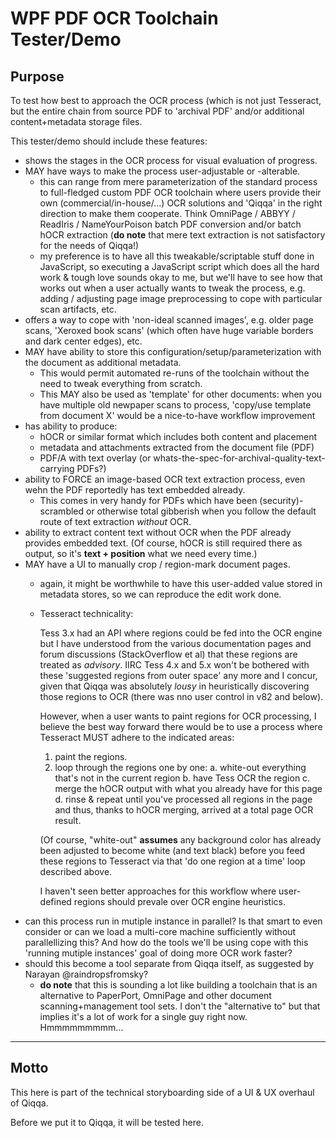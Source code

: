 ﻿# WPF PDF OCR Toolchain Tester/Demo

## Purpose

To test how best to approach the OCR process (which is not just Tesseract, but the entire chain from source PDF to 'archival PDF' and/or additional content+metadata storage files.

This tester/demo should include these features:

- shows the stages in the OCR process for visual evaluation of progress.
- MAY have ways to make the process user-adjustable or -alterable.
  + this can range from mere parameterization of the standard process to full-fledged custom PDF OCR toolchain where users provide their own (commercial/in-house/...) OCR solutions and 'Qiqqa' in the right direction to make them cooperate. Think OmniPage / ABBYY / ReadIris / NameYourPoison batch PDF conversion and/or batch hOCR extraction (**do note** that mere text extraction is not satisfactory for the needs of Qiqqa!)
  + my preference is to have all this tweakable/scriptable stuff done in JavaScript, so executing a JavaScript script which does all the hard work & tough love sounds okay to me, but we'll have to see how that works out when a user actually wants to tweak the process, e.g. adding / adjusting page image preprocessing to cope with particular scan artifacts, etc.
- offers a way to cope with 'non-ideal scanned images', e.g. older page scans, 'Xeroxed book scans' (which often have huge variable borders and dark center edges), etc.
- MAY have ability to store this configuration/setup/parameterization with the document as additional metadata. 
  + This would permit automated re-runs of the toolchain without the need to tweak everything from scratch.
  + This MAY also be used as 'template' for other documents: when you have multiple old newpaper scans to process, 'copy/use template from document X' would be a nice-to-have workflow improvement
- has ability to produce:
  + hOCR or similar format which includes both content and placement
  + metadata and attachments extracted from the document file (PDF)
  + PDF/A with text overlay (or whats-the-spec-for-archival-quality-text-carrying PDFs?)
- ability to FORCE an image-based OCR text extraction process, even wehn the PDF reportedly has text embedded already. 
  + This comes in very handy for PDFs which have been (security)-scrambled or otherwise total gibberish when you follow the default route of text extraction *without* OCR.
- ability to extract content text without OCR when the PDF already provides embedded text. (Of course, hOCR is still required there as output, so it's **text + position** what we need every time.)
- MAY have a UI to manually crop / region-mark document pages. 
  + again, it might be worthwhile to have this user-added value stored in metadata stores, so we can reproduce the edit work done.

  + Tesseract technicality:

    Tess 3.x had an API where regions could be fed into the OCR engine but I have understood from the various documentation pages and forum discussions (StackOverflow et al) that these regions are treated as *advisory*. IIRC Tess 4.x and 5.x won't be bothered with these 'suggested regions from outer space' any more and I concur, given that Qiqqa was absolutely *lousy* in heuristically discovering those regions to OCR (there was nno user control in v82 and below).
    
    However, when a user wants to paint regions for OCR processing, I  believe the best way forward there would be to use a process where Tesseract MUST adhere to the indicated areas:
    
    1. paint the regions.
    2. loop through the regions one by one:
       a. white-out everything that's not in the current region
       b. have Tess OCR the region
       c. merge the hOCR output with what you already have for this page
       d. rinse & repeat until you've processed all regions in the page and thus, thanks to hOCR merging,  arrived at a total page OCR result.

    (Of course, "white-out" **assumes** any background color has already been adjusted to become white (and text black) before you feed these regions to Tesseract via that  'do one region at a time' loop described above.
    
    I haven't seen better approaches for this workflow where user-defined regions should prevale over OCR engine heuristics.
- can this process run in mutiple instance in parallel? Is that smart to even consider or can we load a multi-core machine sufficiently without parallellizing this? And how do the tools we'll be using cope with this 'running mutiple instances' goal of doing more OCR work faster?
- should this become a tool separate from Qiqqa itself, as suggested by Narayan @raindropsfromsky?
  + **do note** that this is sounding a lot like building a toolchain that is an alternative to PaperPort, OmniPage and other document scanning+management tool sets. I don't the "alternative to" but that implies it's a lot of work for a single guy right now. Hmmmmmmmmm...
  


---

## Motto

This here is part of the technical storyboarding side of a UI & UX overhaul of Qiqqa.

Before we put it to Qiqqa, it will be tested here.
